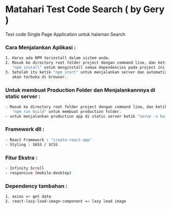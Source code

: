 # Matahari Test Code Search ( by Gery )
Test code Single Page Application untuk halaman Search

### Cara Menjalankan Aplikasi :
```sh
1. Harus ada NPM terinstall dalam sistem anda.
2. Masuk ke directory root folder project dengan command line, dan ketik 
   "npm install" untuk menginstall semua dependencies pada project ini.
3. Setelah itu ketik "npm start" untuk menjalankan server dan automatis aplikasi
   akan terbuka di browser.
```

### Untuk membuat Production Folder dan Menjalankannnya di static server :
```sh
- Masuk ke directory root folder project dengan command line, dan ketik 
   "npm run build" untuk membuat production folder.
- untuk menjalankan production app di static server ketik "serve -s build"
```

### Framework dll :
```sh
- React Framework : "create-react-app"
- Styling : SASS / SCSS
```

### Fitur Ekstra :
```sh
- Infinity Scroll
- responsive (mobile-desktop)
```

### Dependency tambahan :
```sh
1. axios => get data
2. react-lazy-load-image-component => lazy load image
```